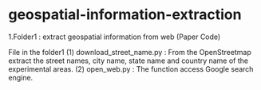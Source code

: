 # geospatial-information-extraction


1.Folder1 : extract geospatial information from web (Paper Code)
  
File in the folder1
(1) download_street_name.py : From the OpenStreetmap extract the street names, city name, state name and country name of the experimental areas.
(2) open_web.py : The function access Google search engine.
  

